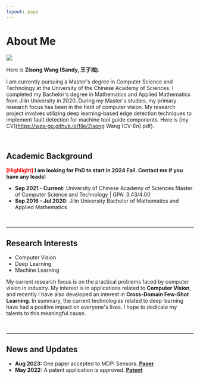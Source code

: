 ```yaml
---
layout: page
---
```


# About Me

<img src="https://wzs-go.github.io/images/wzsperson.jpg" class="floatpic" style="max-width: 360px; height: auto;">

Here is **Zisong Wang (Sandy, 王子淞)**.

I am currently pursuing a Master's degree in Computer Science and Technology at the University of the Chinese Academy of Sciences. I completed my Bachelor's degree in Mathematics and Applied Mathematics from Jilin University in 2020. During my Master's studies, my primary research focus has been in the field of computer vision. My research project involves utilizing deep learning-based edge detection techniques to implement fault detection for machine tool guide components. Here is [my CV](https://wzs-go.github.io/file/Zisong Wang (CV-En).pdf).

<br>

## Academic Background

**<font color='red'>[Highlight]</font> I am looking for PhD to start in 2024 Fall. Contact me if you have any leads!**

- **Sep 2021 - Current:** University of Chinese Academy of Sciences
  Master of Computer Science and Technology | GPA: 3.43/4.00
- **Sep 2016 - Jul 2020:** Jilin University
  Bachelor of Mathematics and Applied Mathematics

<br>

---

## Research Interests

- Computer Vision
- Deep Learning
- Machine Learning

My current research focus is on the practical problems faced by computer vision in industry. My interest is in applications related to **Computer Vision**, and recently I have also developed an interest in **Cross-Domain Few-Shot Learning**. In summary, the current technologies related to deep learning have had a positive impact on everyone's lives. I hope to dedicate my talents to this meaningful cause.

<br>

---

## News and Updates

- **Aug 2023:** One paper accepted to MDPI Sensors. [**Paper**](https://doi.org/10.3390/s23156883)
- **May 2022:** A patent application is approved. [**Patent**](https://wzs-go.github.io/file/papentwzs.pdf)
